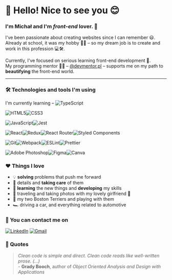 # 👋 Hello! Nice to see you 😊

### I'm Michał and I'm *front-end* lover. 🙌

I've been passionate about creating websites since I can remember 😃. \
Already at school, it was my hobby 👨‍🎓 – so my dream job is to create and work in this profession 💻🛠️.

Currently, I've focused on serious learning  front-end development 🚀.\
My programming mentor 👨‍🏫 – [@devmentor.pl](https://github.com/devmentor-pl) – supports me on my path to **beautifying** the front-end world.

---
### 🛠️ Technologies and tools I'm using

I'm currently learning – ![TypeScript](https://img.shields.io/badge/typescript-%23007ACC.svg?style=for-the-badge&logo=typescript&logoColor=white)

![HTML5](https://img.shields.io/badge/HTML5-E34F26?style=for-the-badge&logo=html5&logoColor=white)![CSS3](https://img.shields.io/badge/CSS3-1572B6?style=for-the-badge&logo=css3&logoColor=white)

![JavaScript](https://img.shields.io/badge/JavaScript-F7DF1E?style=for-the-badge&logo=javascript&logoColor=black)![Jest](https://img.shields.io/badge/Jest-323330?style=for-the-badge&logo=Jest&logoColor=white)

![React](https://img.shields.io/badge/React-20232A?style=for-the-badge&logo=react&logoColor=61DAFB)![Redux](https://img.shields.io/badge/Redux-593D88?style=for-the-badge&logo=redux&logoColor=white)![React Router](https://img.shields.io/badge/React_Router-CA4245?style=for-the-badge&logo=react-router&logoColor=white)![Styled Components](https://img.shields.io/badge/styled--components-DB7093?style=for-the-badge&logo=styled-components&logoColor=white)

![Git](https://img.shields.io/badge/git-%23F05033.svg?style=for-the-badge&logo=git&logoColor=white)![Webpack](https://img.shields.io/badge/webpack-%238DD6F9.svg?style=for-the-badge&logo=webpack&logoColor=black)![ESLint](https://img.shields.io/badge/eslint-3A33D1?style=for-the-badge&logo=eslint&logoColor=white)![Prettier](https://img.shields.io/badge/prettier-1A2C34?style=for-the-badge&logo=prettier&logoColor=F7BA3E)

![Adobe Photoshop](https://img.shields.io/badge/adobe%20photoshop-%2331A8FF.svg?style=for-the-badge&logo=adobe%20photoshop&logoColor=white)![Figma](https://img.shields.io/badge/figma-%23F24E1E.svg?style=for-the-badge&logo=figma&logoColor=white)![Canva](https://img.shields.io/badge/Canva-%2300C4CC.svg?style=for-the-badge&logo=Canva&logoColor=white)

### ❤️ Things I love

 - 💡 **solving** problems that push me forward 
 - 🧐 details and **taking care** of them 
 - 📖 **learning** the new things and **developing** my skills 
 - 📸 traveling and taking photos with my lovely girlfriend 💑
 - 🐾 my two Boston Terriers and playing with them 
 - 🏎 driving a car, and everything related to automotive 

### 📧 You can contact me on  

[![LinkedIn](https://img.shields.io/badge/linkedin-%230077B5.svg?style=for-the-badge&logo=linkedin&logoColor=white)](https://www.linkedin.com/in/michallata/) [![Gmail](https://img.shields.io/badge/Gmail-D14836?style=for-the-badge&logo=gmail&logoColor=white)
](mailto:mikepatch.code@gmail.com)

### 💭 Quotes

> _Clean code is simple and direct. Clean code reads like well-written prose. (...)_\
\- **Grady Booch**, author of _Object Oriented Analysis and Design with Applications_


